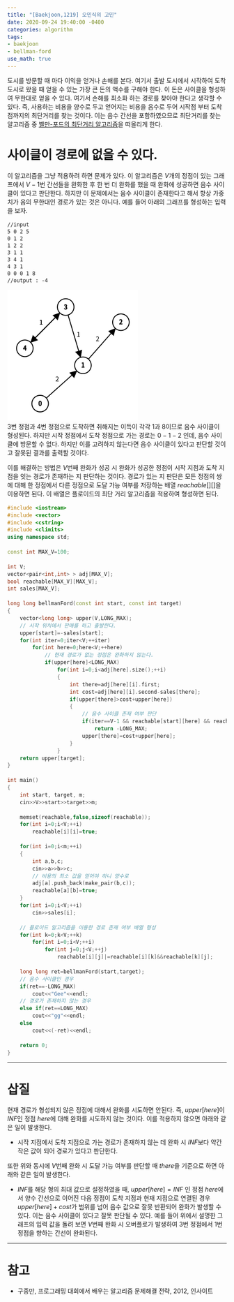 ```yaml
---
title: "[Baekjoon,1219] 오민식의 고민"
date: 2020-09-24 19:40:00 -0400
categories: algorithm 
tags:
- baekjoon 
- bellman-ford
use_math: true
---
```


도시를 방문할 때 마다 이익을 얻거나 손해를 본다. 
여기서 출발 도시에서 시작하여 도착 도시로 왔을 때 얻을 수 있는 가장 큰 돈의 액수를 구해야 한다. 
이 돈은 사이클을 형성하여 무한대로 얻을 수 있다. 
여기서 손해를 최소화 하는 경로를 찾아야 한다고 생각할 수 있다.
즉, 사용하는 비용을 양수로 두고 얻어지는 비용을 음수로 두어 시작점 부터 도착점까지의 최단거리를 찾는 것이다. 
이는 음수 간선을 포함하였으므로 최단거리를 찾는 알고리즘 중 [벨만-포드의 최단거리 알고리즘](https://ko.wikipedia.org/wiki/%EB%B2%A8%EB%A8%BC-%ED%8F%AC%EB%93%9C_%EC%95%8C%EA%B3%A0%EB%A6%AC%EC%A6%98)을 떠올리게 한다. 

# 사이클이 경로에 없을 수 있다. 
이 알고리즘을 그냥 적용하려 하면 문제가 있다. 
이 알고리즘은 $V$개의 정점이 있는 그래프에서 $V-1$번 간선들을 완화한 후 한 번 더 완화를 했을 때 완화에 성공하면 음수 사이클이 있다고 판단한다. 
하지만 이 문제에서는 음수 사이클이 존재한다고 해서 항상 가중치가 음의 무한대인 경로가 있는 것은 아니다. 
예를 들어 아래의 그래프를 형성하는 입력을 보자.  
```
//input
5 0 2 5
0 1 2
1 2 2
3 1 1
3 4 1
4 3 1
0 0 0 1 8
//output : -4
```
![graph](/assets/images/1219graph.png)  
3번 정점과 4번 정점으로 도착하면 취해지는 이득이 각각 1과 8이므로 음수 사이클이 형성된다. 
하지만 시작 정점에서 도착 정점으로 가는 경로는 $0-1-2$ 인데, 음수 사이클에 방문할 수 없다. 
하지만 이를 고려하지 않는다면 음수 사이클이 있다고 판단할 것이고 잘못된 결과를 출력할 것이다. 

이를 해결하는 방법은 $V$번째 완화가 성공 시 완화가 성공한 정점이 시작 지점과 도착 지점을 잇는 경로가 존재하는 지 판단하는 것이다. 
경로가 있는 지 판단은 모든 정점의 쌍에 대해 한 정점에서 다른 정점으로 도달 가능 여부를 저장하는 배열 $reachable[][]$을 이용하면 된다. 
이 배열은 플로이드의 최단 거리 알고리즘을 적용하여 형성하면 된다. 
```cpp
#include <iostream>
#include <vector>
#include <cstring>
#include <climits>
using namespace std;

const int MAX_V=100;

int V;
vector<pair<int,int> > adj[MAX_V];
bool reachable[MAX_V][MAX_V];
int sales[MAX_V];

long long bellmanFord(const int start, const int target)
{
    vector<long long> upper(V,LONG_MAX);
    // 시작 위치에서 판매를 하고 출발한다. 
    upper[start]=-sales[start];
    for(int iter=0;iter<V;++iter)
        for(int here=0;here<V;++here)
            // 현재 경로가 없는 정점은 완화하지 않는다. 
            if(upper[here]<LONG_MAX)
                for(int i=0;i<adj[here].size();++i)
                {
                    int there=adj[here][i].first;
                    int cost=adj[here][i].second-sales[there];
                    if(upper[there]>cost+upper[here])
                    {
                        // 음수 사이클 존재 여부 판단 
                        if(iter==V-1 && reachable[start][here] && reachable[here][target])
                            return -LONG_MAX;
                        upper[there]=cost+upper[here];
                    }
                }
    return upper[target];
}

int main()
{
    int start, target, m;
    cin>>V>>start>>target>>m;
    
    memset(reachable,false,sizeof(reachable));
    for(int i=0;i<V;++i)
        reachable[i][i]=true;
    
    for(int i=0;i<m;++i)
    {
        int a,b,c;
        cin>>a>>b>>c;
        // 비용의 최소 값을 얻어야 하니 양수로 
        adj[a].push_back(make_pair(b,c));
        reachable[a][b]=true;
    }
    for(int i=0;i<V;++i)
        cin>>sales[i];
    
    // 플로이드 알고리즘을 이용한 경로 존재 여부 배열 형성 
    for(int k=0;k<V;++k)
        for(int i=0;i<V;++i)
            for(int j=0;j<V;++j)
                reachable[i][j]|=reachable[i][k]&&reachable[k][j];
    
    long long ret=bellmanFord(start,target);
    // 음수 사이클인 경우 
    if(ret==-LONG_MAX)
        cout<<"Gee"<<endl;
    // 경로가 존재하지 않는 경우 
    else if(ret==LONG_MAX)
        cout<<"gg"<<endl;
    else
        cout<<(-ret)<<endl;
    
    return 0;
}
```

---

# 삽질  
현재 경로가 형성되지 않은 정점에 대해서 완화를 시도하면 안된다. 
즉, $upper[here]$이 $INF$인 정점 $here$에 대해 완화를 시도하지 않는 것이다. 
이를 적용하지 않으면 아래와 같은 일이 발생한다.  

- 시작 지점에서 도착 지점으로 가는 경로가 존재하지 않는 데 완화 시 $INF$보다 약간 작은 값이 되어 경로가 있다고 판단한다. 

또한 위와 동시에 $V$번째 완화 시 도달 가능 여부를 판단할 때 $there$을 기준으로 하면 아래와 같은 일이 발생한다. 

- $INF$를 해당 형의 최대 값으로 설정하였을 때, $upper[here]=INF$ 인 정점 $here$에서 양수 간선으로 이어진 
다음 정점이 도착 지점과 현재 지점으로 연결된 경우 $upper[here]+cost$가 범위를 넘어 음수 값으로 잘못 반환되어 완화가 발생할 수 있다. 
이는 음수 사이클이 있다고 잘못 판단될 수 있다. 
예를 들어 위에서 설명한 그래프의 입력 값을 돌려 보면 $V$번째 완화 시 오버플로가 발생하여 3번 정점에서 1번 정점을 향하는 간선이 완화된다.

---

# 참고 
- 구종만, 프로그래밍 대회에서 배우는 알고리즘 문제해결 전략, 2012, 인사이트 
